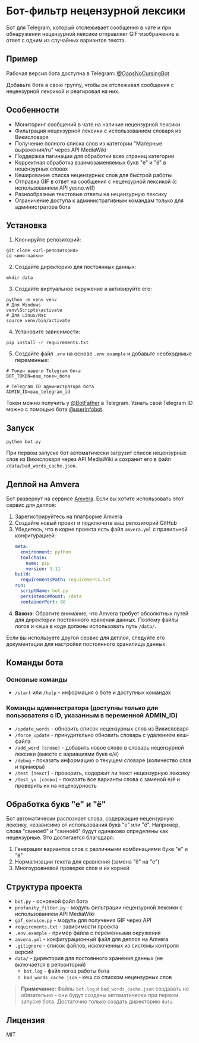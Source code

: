 # Бот-фильтр нецензурной лексики

Бот для Telegram, который отслеживает сообщения в чате и при обнаружении нецензурной лексики отправляет GIF-изображение в ответ с одним из случайных вариантов текста.

## Пример

Рабочая версия бота доступна в Telegram: [@OopsNoCursingBot](https://t.me/OopsNoCursingBot)

Добавьте бота в свою группу, чтобы он отслеживал сообщения с нецензурной лексикой и реагировал на них.

## Особенности

- Мониторинг сообщений в чате на наличие нецензурной лексики
- Фильтрация нецензурной лексики с использованием словаря из Викисловаря
- Получение полного списка слов из категории "Матерные выражения/ru" через API MediaWiki
- Поддержка пагинации для обработки всех страниц категории
- Корректная обработка взаимозаменяемых букв "е" и "ё" в нецензурных словах
- Кеширование списка нецензурных слов для быстрой работы
- Отправка GIF в ответ на сообщения с нецензурной лексикой (с использованием API yesno.wtf)
- Разнообразные текстовые ответы на нецензурную лексику
- Ограничение доступа к административным командам только для администратора бота

## Установка

1. Клонируйте репозиторий:
```
git clone <url-репозитория>
cd <имя-папки>
```

2. Создайте директорию для постоянных данных:
```
mkdir data
```

3. Создайте виртуальное окружение и активируйте его:
```
python -m venv venv
# Для Windows
venv\Scripts\activate
# Для Linux/Mac
source venv/bin/activate
```

4. Установите зависимости:
```
pip install -r requirements.txt
```

5. Создайте файл `.env` на основе `.env.example` и добавьте необходимые переменные:
```
# Токен вашего Telegram бота
BOT_TOKEN=ваш_токен_бота

# Telegram ID администратора бота
ADMIN_ID=ваш_telegram_id
```

Токен можно получить у [@BotFather](https://t.me/BotFather) в Telegram.
Узнать свой Telegram ID можно с помощью бота [@userinfobot](https://t.me/userinfobot).

## Запуск

```
python bot.py
```

При первом запуске бот автоматически загрузит список нецензурных слов из Викисловаря через API MediaWiki и сохранит его в файл `/data/bad_words_cache.json`.

## Деплой на Amvera

Бот развернут на сервисе [Amvera](https://amvera.ru/). Если вы хотите использовать этот сервис для деплоя:

1. Зарегистрируйтесь на платформе Amvera
2. Создайте новый проект и подключите ваш репозиторий GitHub
3. Убедитесь, что в корне проекта есть файл `amvera.yml` с правильной конфигурацией:
   ```yaml
   meta:
     environment: python
     toolchain:
       name: pip
       version: 3.11
   build:
     requirementsPath: requirements.txt
   run:
     scriptName: bot.py
     persistenceMount: /data
     containerPort: 80
   ```
4. **Важно**: Обратите внимание, что Amvera требует абсолютных путей для директории постоянного хранения данных. Поэтому файлы логов и кэша в коде должны использовать путь `/data/`.

Если вы используете другой сервис для деплоя, следуйте его документации для настройки постоянного хранилища данных.

## Команды бота

### Основные команды
- `/start` или `/help` - информация о боте и доступных командах

### Команды администратора (доступны только для пользователя с ID, указанным в переменной ADMIN_ID)
- `/update_words` - обновить список нецензурных слов из Викисловаря
- `/force_update` - принудительно обновить словарь с удалением кеш-файла
- `/add_word [слово]` - добавить новое слово в словарь нецензурной лексики (вместе с вариациями букв е/ё)
- `/debug` - показать информацию о текущем словаре (количество слов и примеры)
- `/test [текст]` - проверить, содержит ли текст нецензурную лексику
- `/test_yo [слово]` - показать все варианты слова с заменой е/ё и проверить их на нецензурность

## Обработка букв "е" и "ё"

Бот автоматически распознает слова, содержащие нецензурную лексику, независимо от использования букв "е" или "ё". Например, слова "свиноеб" и "свиноёб" будут одинаково определены как нецензурные. Это достигается благодаря:

1. Генерации вариантов слов с различными комбинациями букв "е" и "ё"
2. Нормализации текста для сравнения (замена "ё" на "е")
3. Многоуровневой проверке слов и их корней

## Структура проекта

- `bot.py` - основной файл бота
- `profanity_filter.py` - модуль фильтрации нецензурной лексики с использованием API MediaWiki
- `gif_service.py` - модуль для получения GIF через API
- `requirements.txt` - зависимости проекта
- `.env.example` - пример файла с переменными окружения
- `amvera.yml` - конфигурационный файл для деплоя на Amvera
- `.gitignore` - список файлов, исключенных из системы контроля версий
- `data/` - директория для постоянного хранения данных (не включается в репозиторий)
  - `bot.log` - файл логов работы бота
  - `bad_words_cache.json` - кеш со списком нецензурных слов

> **Примечание:** Файлы `bot.log` и `bad_words_cache.json` создавать не обязательно - они будут созданы автоматически при первом запуске бота. Достаточно только создать директорию `data`.

## Лицензия

MIT
